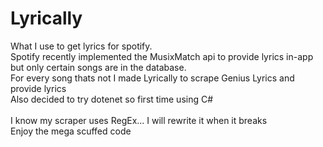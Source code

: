 # Lyrically
What I use to get lyrics for spotify. \
Spotify recently implemented the MusixMatch api to provide lyrics in-app but only certain songs are in the database. \
For every song thats not I made Lyrically to scrape Genius Lyrics and provide lyrics \
Also decided to try dotenet so first time using C# \
\
I know my scraper uses RegEx... I will rewrite it when it breaks \
Enjoy the mega scuffed code
